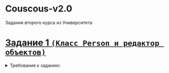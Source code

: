 # Couscous-v2.0
Задания второго курса из Университета
# [Задание 1 `(Класс Person и редактор объектов)`](https://github.com/SeldereyTM/Couscous-v2.0/blob/master/Main.java)
<details>
  <summary>Требования к заданию:</summary>
1.Создать класс Person со свойствами: имя, возраст, модель телефона, номер телефона
2.Создать конструктор дефолтных параметров
3.Создать метод вывода информации
4.Создать неограниченное количество экземпляров
5.Создать метод вывода информации о всех пользователях
6.Создать метод изменения модели и/или номера телефона
7.Добавить проверку корректности номера телефона
